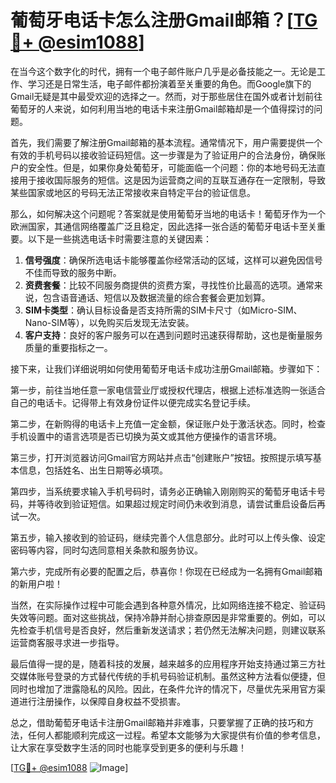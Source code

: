 # 葡萄牙电话卡怎么注册Gmail邮箱？[[TG💪+ @esim1088](https://t.me/s/esim1088)]

在当今这个数字化的时代，拥有一个电子邮件账户几乎是必备技能之一。无论是工作、学习还是日常生活，电子邮件都扮演着至关重要的角色。而Google旗下的Gmail无疑是其中最受欢迎的选择之一。然而，对于那些居住在国外或者计划前往葡萄牙的人来说，如何利用当地的电话卡来注册Gmail邮箱却是一个值得探讨的问题。

首先，我们需要了解注册Gmail邮箱的基本流程。通常情况下，用户需要提供一个有效的手机号码以接收验证码短信。这一步骤是为了验证用户的合法身份，确保账户的安全性。但是，如果你身处葡萄牙，可能面临一个问题：你的本地号码无法直接用于接收国际服务的短信。这是因为运营商之间的互联互通存在一定限制，导致某些国家或地区的号码无法正常接收来自特定平台的验证信息。

那么，如何解决这个问题呢？答案就是使用葡萄牙当地的电话卡！葡萄牙作为一个欧洲国家，其通信网络覆盖广泛且稳定，因此选择一张合适的葡萄牙电话卡至关重要。以下是一些挑选电话卡时需要注意的关键因素：

1. **信号强度**：确保所选电话卡能够覆盖你经常活动的区域，这样可以避免因信号不佳而导致的服务中断。
2. **资费套餐**：比较不同服务商提供的资费方案，寻找性价比最高的选项。通常来说，包含语音通话、短信以及数据流量的综合套餐会更加划算。
3. **SIM卡类型**：确认目标设备是否支持所需的SIM卡尺寸（如Micro-SIM、Nano-SIM等），以免购买后发现无法安装。
4. **客户支持**：良好的客户服务可以在遇到问题时迅速获得帮助，这也是衡量服务质量的重要指标之一。

接下来，让我们详细说明如何使用葡萄牙电话卡成功注册Gmail邮箱。步骤如下：

第一步，前往当地任意一家电信营业厅或授权代理店，根据上述标准选购一张适合自己的电话卡。记得带上有效身份证件以便完成实名登记手续。

第二步，在新购得的电话卡上充值一定金额，保证账户处于激活状态。同时，检查手机设置中的语言选项是否已切换为英文或其他方便操作的语言环境。

第三步，打开浏览器访问Gmail官方网站并点击“创建账户”按钮。按照提示填写基本信息，包括姓名、出生日期等必填项。

第四步，当系统要求输入手机号码时，请务必正确输入刚刚购买的葡萄牙电话卡号码，并等待收到验证短信。如果超过规定时间仍未收到消息，请尝试重启设备后再试一次。

第五步，输入接收到的验证码，继续完善个人信息部分。此时可以上传头像、设定密码等内容，同时勾选同意相关条款和服务协议。

第六步，完成所有必要的配置之后，恭喜你！你现在已经成为一名拥有Gmail邮箱的新用户啦！

当然，在实际操作过程中可能会遇到各种意外情况，比如网络连接不稳定、验证码失效等问题。面对这些挑战，保持冷静并耐心排查原因是非常重要的。例如，可以先检查手机信号是否良好，然后重新发送请求；若仍然无法解决问题，则建议联系运营商客服寻求进一步指导。

最后值得一提的是，随着科技的发展，越来越多的应用程序开始支持通过第三方社交媒体账号登录的方式替代传统的手机号码验证机制。虽然这种方法看似便捷，但同时也增加了泄露隐私的风险。因此，在条件允许的情况下，尽量优先采用官方渠道进行注册操作，以保障自身权益不受损害。

总之，借助葡萄牙电话卡注册Gmail邮箱并非难事，只要掌握了正确的技巧和方法，任何人都能顺利完成这一过程。希望本文能够为大家提供有价值的参考信息，让大家在享受数字生活的同时也能享受到更多的便利与乐趣！

[[TG💪+ @esim1088](https://t.me/s/esim1088) ![Image](https://i.postimg.cc/4NQfJmqS/Snipaste-2025-05-13-00-14-12.png)]